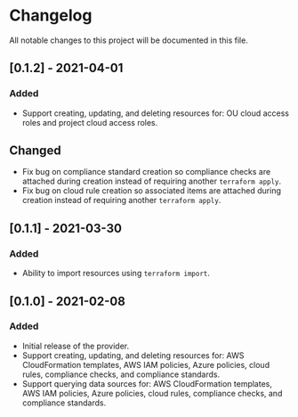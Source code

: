 # Changelog

All notable changes to this project will be documented in this file.

## [0.1.2] - 2021-04-01
### Added
- Support creating, updating, and deleting resources for: OU cloud access roles and project cloud access roles.

## Changed
- Fix bug on compliance standard creation so compliance checks are attached during creation instead of requiring another `terraform apply`.
- Fix bug on cloud rule creation so associated items are attached during creation instead of requiring another `terraform apply`.

## [0.1.1] - 2021-03-30
### Added
- Ability to import resources using `terraform import`.

## [0.1.0] - 2021-02-08
### Added
- Initial release of the provider.
- Support creating, updating, and deleting resources for: AWS CloudFormation templates, AWS IAM policies, Azure policies, cloud rules, compliance checks, and compliance standards.
- Support querying data sources for: AWS CloudFormation templates, AWS IAM policies, Azure policies, cloud rules, compliance checks, and compliance standards.